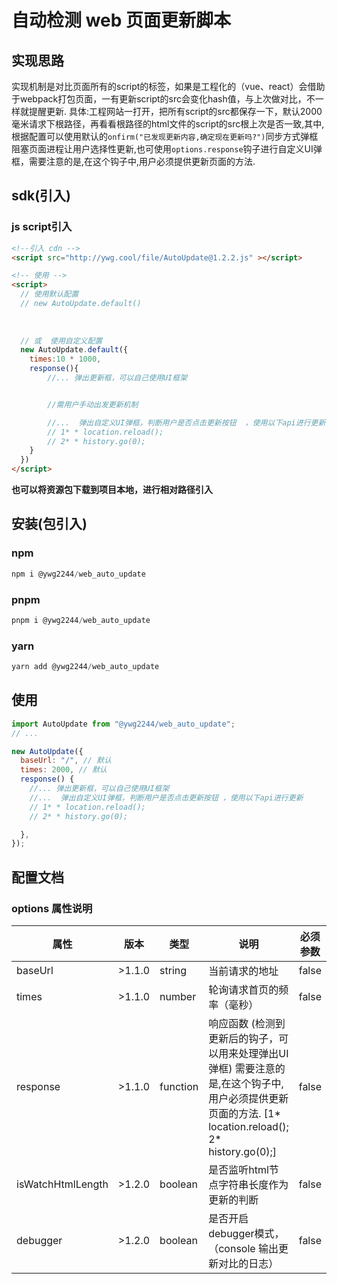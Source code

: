 # 自动检测 web 页面更新脚本

## 实现思路
实现机制是对比页面所有的script的标签，如果是工程化的（vue、react）会借助于webpack打包页面，一有更新script的src会变化hash值，与上次做对比，不一样就提醒更新.
具体:工程网站一打开，把所有script的src都保存一下，默认2000毫米请求下根路径，再看看根路径的html文件的script的src根上次是否一致,其中,根据配置可以使用默认的`onfirm("已发现更新内容,确定现在更新吗?")`同步方式弹框阻塞页面进程让用户选择性更新,也可使用`options.response`钩子进行自定义UI弹框，需要注意的是,在这个钩子中,用户必须提供更新页面的方法.

## sdk(引入)
### js script引入

```html
<!--引入 cdn -->
<script src="http://ywg.cool/file/AutoUpdate@1.2.2.js" ></script>

<!-- 使用 -->
<script>
  // 使用默认配置
  // new AutoUpdate.default()
  
  
  
  // 或  使用自定义配置
  new AutoUpdate.default({
    times:10 * 1000,
    response(){
        //... 弹出更新框，可以自己使用UI框架


        //需用户手动出发更新机制

        //...  弹出自定义UI弹框，判断用户是否点击更新按钮  ，使用以下api进行更新
        // 1* * location.reload();
        // 2* * history.go(0);
    }
  })
</script>
```
**也可以将资源包下载到项目本地，进行相对路径引入**
## 安装(包引入)
### npm

```javascript
npm i @ywg2244/web_auto_update
```
### pnpm

```javascript
pnpm i @ywg2244/web_auto_update
```
### yarn

```javascript
yarn add @ywg2244/web_auto_update
```

## 使用

```javascript
import AutoUpdate from "@ywg2244/web_auto_update";
// ...

new AutoUpdate({
  baseUrl: "/", // 默认
  times: 2000, // 默认
  response() {
    //... 弹出更新框，可以自己使用UI框架
    //...  弹出自定义UI弹框，判断用户是否点击更新按钮 ，使用以下api进行更新
    // 1* * location.reload();
    // 2* * history.go(0);

  },
});
```
## 配置文档
### options 属性说明


| 属性 |版本 | 类型 | 说明 | 必须参数 | 默认值 |
|------|------|------|------|----------|:-------|
|   baseUrl   | >1.1.0 | string   |   当前请求的地址   |     false|  '/'  |
|   times   | >1.1.0|number   |   轮询请求首页的频率（毫秒）   |     false|  2000  |
|   response   | >1.1.0 |function   |   响应函数 (检测到更新后的钩子，可以用来处理弹出UI弹框) 需要注意的是,在这个钩子中,用户必须提供更新页面的方法. [1* location.reload(); 2* history.go(0);] |     false|   |
|   isWatchHtmlLength| >1.2.0   |boolean   |   是否监听html节点字符串长度作为更新的判断   |     false| false  |
|   debugger  | >1.2.0 |boolean   |   是否开启debugger模式，（console 输出更新对比的日志）   |     false| false  |





